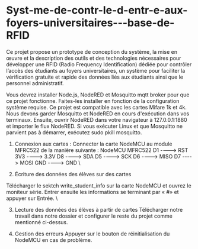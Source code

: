 # Syst-me-de-contr-le-d-entr-e-aux-foyers-universitaires---base-de-RFID
 Ce projet propose un prototype de conception du système, la mise en œuvre et la  description des outils et des technologies nécessaires pour développer une RFID (Radio Frequency Identification) dédiée pour contrôler l’accès des étudiants au  foyers universitaires, un système pour faciliter la vérification gratuite et rapide des  données liés aux étudiants ainsi que le personnel administratif.

Vous devrez installer Node.js, NodeRED et Mosquitto mqtt broker pour que ce projet fonctionne. Faites-les installer en fonction de la configuration système requise. Ce projet est compatible avec les cartes Mifare 1k et 4k. Nous devons garder Mosquitto et NodeRED en cours d'exécution dans vos terminaux.
Ensuite, ouvrir NodeRED dans votre navigateur à 127.0.0.1:1880 et importer le flux NodeRED.
Si vous exécuter Linux et que Mosquitto ne parvient pas à démarrer, exécutez sudo pkill mosquitto.
1.	Connexion aux cartes :
Connecter la carte NodeMCU au module MFRC522 de la manière suivante :
NodeMCU MFRC522
D1 ----> RST
3V3 ----> 3.3V
D8 ----> SDA
D5 ----> SCK
D6 ----> MISO
D7 ----> MOSI
GND ----> GND \

2.	Écriture des données des élèves sur des cartes 

Télécharger le sektch write_student_info sur la carte NodeMCU et ouvrez le moniteur série. Entrer ensuite les informations se terminant par « #» et appuyer sur Entrée. \




3.	Lecture des données des élèves à partir de cartes 
Télécharger notre travail dans notre  dossier  et configurer le reste du projet comme mentionné ci-dessus.


4.	Gestion des erreurs 
Appuyer sur le bouton de réinitialisation du NodeMCU en cas de problème.
